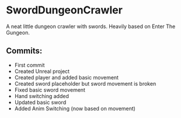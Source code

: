 # SwordDungeonCrawler
A neat little dungeon crawler with swords. Heavily based on Enter The Gungeon.

## Commits:
* First commit
* Created Unreal project
* Created player and added basic movement
* Created sword placeholder but sword movement is broken
* Fixed basic sword movement
* Hand switching added
* Updated basic sword
* Added Anim Switching (now based on movement)